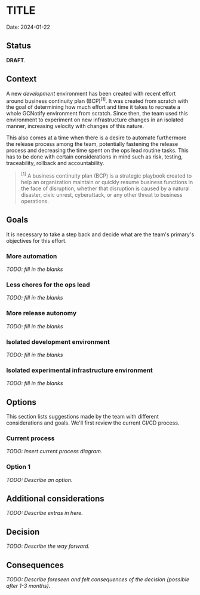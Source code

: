 # TITLE

Date: 2024-01-22

## Status

**DRAFT**.

## Context

A new *development* environment has been created with recent effort around
business continuity plan (BCP)<sup>[1]</sup>. It was created from scratch
with the goal of determining how much effort and time it takes to recreate
a whole GCNotify environment from scratch. Since then, the team used this
environment to experiment on new infrastructure changes in an isolated manner,
increasing velocity with changes of this nature.

This also comes at a time when there is a desire to automate furthermore the
release process among the team, potentially fastening the release process and
decreasing the time spent on the ops lead routine tasks. This has to be done
with certain considerations in mind such as risk, testing, traceability,
rollback and accountability.

> <sup>[1]</sup> A business continuity plan (BCP) is a strategic playbook created to help an organization maintain or quickly resume business functions in the face of disruption, whether that disruption is caused by a natural disaster, civic unrest, cyberattack, or any other threat to business operations.

## Goals

It is necessary to take a step back and decide what are the team's primary's objectives for this effort.

### More automation

_TODO: fill in the blanks_

### Less chores for the ops lead

_TODO: fill in the blanks_

### More release autonomy

_TODO: fill in the blanks_

### Isolated development environment

_TODO: fill in the blanks_

### Isolated experimental infrastructure environment

_TODO: fill in the blanks_

## Options

This section lists suggestions made by the team with different considerations
and goals. We'll first review the current CI/CD process.

### Current process

_TODO: Insert current process diagram._

### Option 1

_TODO: Describe an option._

## Additional considerations

_TODO: Describe extras in here._

## Decision

_TODO: Describe the way forward._

## Consequences

_TODO: Describe foreseen and felt consequences of the decision (possible after 1-3 months)._
